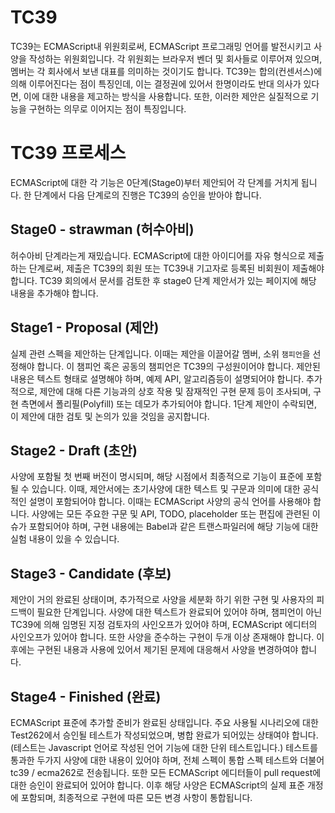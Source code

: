 # TC39
TC39는 ECMAScript내 위원회로써, ECMAScript 프로그래밍 언어를 발전시키고 사양을 작성하는 위원회입니다. 각 위원회는 브라우저 벤더 및 회사들로 이루어져 있으며, 멤버는 각 회사에서 보낸 대표를 의미하는 것이기도 합니다. TC39는 합의(컨센서스)에 의해 이루어진다는 점이 특징인데, 이는 결정권에 있어서 한명이라도 반대 의사가 있다면, 이에 대한 내용을 제고하는 방식을 사용합니다. 또한, 이러한 제안은 실질적으로 기능을 구현하는 의무로 이어지는 점이 특징입니다.

# TC39 프로세스
ECMAScript에 대한 각 기능은 0단계(Stage0)부터 제안되어 각 단계를 거치게 됩니다. 한 단계에서 다음 단계로의 진행은 TC39의 승인을 받아야 합니다.

## Stage0 - strawman (허수아비)
허수아비 단계라는게 재밌습니다. ECMAScript에 대한 아이디어를 자유 형식으로 제출하는 단계로써, 제출은 TC39의 회원 또는 TC39내 기고자로 등록된 비회원이 제출해야 합니다. TC39 회의에서 문서를 검토한 후 stage0 단계 제안서가 있는 페이지에 해당 내용을 추가해야 합니다.

## Stage1 - Proposal (제안)
실제 관련 스펙을 제안하는 단계입니다. 이때는 제안을 이끌어갈 멤버, 소위 `챔피언`을 선정해야 합니다. 이 챔피언 혹은 공동의 챔피언은 TC39의 구성원이어야 합니다. 제안된 내용은 텍스트 형태로 설명해야 하며, 예제 API, 알고리즘등이 설명되어야 합니다. 추가적으로, 제안에 대해 다른 기능과의 상호 작용 및 잠재적인 구현 문제 등이 조사되며, 구현 측면에서 폴리필(Polyfill) 또는 데모가 추가되어야 합니다. 1단계 제안이 수락되면, 이 제안에 대한 검토 및 논의가 있을 것임을 공지합니다.

## Stage2 - Draft (초안)
사양에 포함될 첫 번째 버전이 명시되며, 해당 시점에서 최종적으로 기능이 표준에 포함될 수 있습니다. 이때, 제안서에는 초기사양에 대한 텍스트 및 구문과 의미에 대한 공식적인 설명이 포함되어야 합니다. 이때는 ECMAScript 사양의 공식 언어를 사용해야 합니다. 사양에는 모든 주요한 구문 및 API, TODO, placeholder 또는 편집에 관련된 이슈가 포함되어야 하며, 구현 내용에는 Babel과 같은 트랜스파일러에 해당 기능에 대한 실험 내용이 있을 수 있습니다.

## Stage3 - Candidate (후보)
제안이 거의 완료된 상태이며, 추가적으로 사양을 세분화 하기 위한 구현 및 사용자의 피드백이 필요한 단계입니다. 사양에 대한 텍스트가 완료되어 있어야 하며, 챔피언이 아닌 TC39에 의해 임명된 지정 검토자의 사인오프가 있어야 하며, ECMAScript 에디터의 사인오프가 있어야 합니다. 또한 사양을 준수하는 구현이 두개 이상 존재해야 합니다. 이후에는 구현된 내용과 사용에 있어서 제기된 문제에 대응해서 사양을 변경하여야 합니다.

## Stage4 - Finished (완료)
ECMAScript 표준에 추가할 준비가 완료된 상태입니다. 주요 사용될 시나리오에 대한 Test262에서 승인될 테스트가 작성되었으며, 병합 완료가 되어있는 상태여야 합니다. (테스트는 Javascript 언어로 작성된 언어 기능에 대한 단위 테스트입니다.) 테스트를 통과한 두가지 사양에 대한 내용이 있어야 하며, 전체 스펙이 통합 스펙 테스트와 더불어 tc39 / ecma262로 전송됩니다. 
또한 모든 ECMAScript 에디터들이 pull request에 대한 승인이 완료되어 있어야 합니다. 이후 해당 사양은 ECMAScript의 실제 표준 개정에 포함되며, 최종적으로 구현에 따른 모든 변경 사항이 통합됩니다.